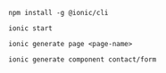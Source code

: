 `npm install -g @ionic/cli`

`ionic start`

`ionic generate page <page-name>`

`ionic generate component contact/form`